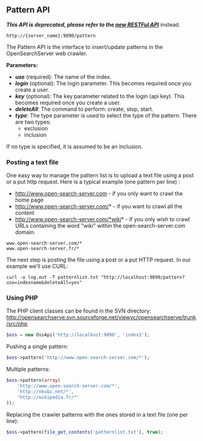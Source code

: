 ## Pattern API

_**This API is deprecated, please refer to the [new RESTFul API](../api_v2/README.html)**_ instead.

    http://{server_name}:9090/pattern

The Pattern API is the interface to insert/update patterns in the OpenSearchServer web crawler.
    
**Parameters:**
- _**use**_ (required): The name of the index.
- _**login**_ (optional): The login parameter. This becomes required once you create a user.
- _**key**_ (optional): The key parameter related to the login (api key). This becomes required once you create a user.
- _**deleteAll**_: The command to perform: create, stop, start.
- _**type**_: The type parameter is used to select the type of the pattern. There are two types:
    - exclusion
    - inclusion

If no type is specified, it is assumed to be an inclusion.

### Posting a text file

One easy way to manage the pattern list is to upload a text file using a post or a put http request. Here is a typical example (one pattern per line) :

* http://www.open-search-server.com - if you only want to crawl the home page
* http://www.open-search-server.com/* -  if you want to crawl all the content
* http://www.open-search-server.com/*wiki* - if you only wish to crawl URLs containing the word "wiki" within the open-search-server.com domain.
 
```
www.open-search-server.com/*
www.open-search-server.fr/*
```

The next step is posting the file using a post or a put HTTP request.
In our example we'll use CURL:

    curl -o log.out -T patternlist.txt "http://localhost:9090/pattern?use=indexname&deleteAll=yes"

### Using PHP

The PHP client classes can be found in the SVN directory: http://opensearchserve.svn.sourceforge.net/viewvc/opensearchserve/trunk/src/php

```php
$oss = new OssApi('http://localhost:9090', 'index1');
```

Pushing a single pattern:

```php
$oss->pattern('http://www.open-search-server.com/*');
```

Multiple patterns:

```php
$oss->pattern(array(
    'http://www.open-search-server.com/*',
    'http://nkubz.net/*',
    'http://wikipedia.fr/*'
));
```

Replacing the crawler patterns with the ones stored in a text file (one per line):

```php
$oss->pattern(file_get_contents('patternlist.txt'), true);
```
